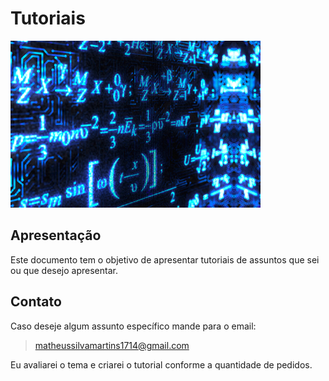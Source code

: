 Tutoriais
==================
![Tutoriais](img/icon.png)
## Apresentação

Este documento tem o objetivo de apresentar tutoriais de assuntos que sei ou que desejo apresentar.

## Contato

Caso deseje algum assunto específico mande para o email:

> matheussilvamartins1714@gmail.com

Eu avaliarei o tema e criarei o tutorial conforme a quantidade de pedidos.

